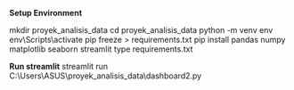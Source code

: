 <b>Setup Environment</b>

mkdir proyek_analisis_data
cd proyek_analisis_data
python -m venv env
env\Scripts\activate
pip freeze > requirements.txt
 pip install pandas numpy matplotlib seaborn streamlit
 type requirements.txt 

 <b>Run streamlit</b>
 streamlit run C:\Users\ASUS\proyek_analisis_data\dashboard2.py
